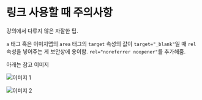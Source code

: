 # 링크 사용할 때 주의사항

강의에서 다루지 않은 자잘한 팁.

`a` 태그 혹은 이미지맵의 `area` 태그의 `target` 속성의 값이 `target="_blank"`일 때 `rel`속성을 넣어주는 게 보안상에 용이함. `rel="noreferrer noopener"`를 추가해줌.

아래는 참고 이미지

![이미지 1]('https://nihil-green-code.github.io//image/팁1.png')

![이미지 2]('https://nihil-green-code.github.io//image/팁2.png')
